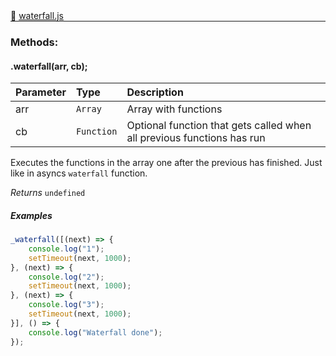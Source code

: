 <div class="mb-0">
    🔗 <a class="source-code" target="_blank"
        href="https://github.com/OpenHausIO/backend/blob/dev&#x2F;helper&#x2F;waterfall.js">waterfall.js</a>
</div>
<hr style="margin: 0 !important" />

<!-- CLASS -->

<!-- GENERAL -->
<!-- CLASS -->



<!-- METHODS -->
### Methods:
####  .waterfall(arr, cb);  

| Parameter | Type       | Description    |
| :-------- | :--------- |:------------- |
| arr | `Array` |  Array with functions |
| cb | `Function` |  Optional function that gets called when all previous functions has run |


Executes the functions in the array one after the previous has finished.
Just like in asyncs `waterfall` function.


*Returns*   `undefined`   

##### Examples
    
```js
_waterfall([(next) => {
    console.log("1");
    setTimeout(next, 1000);
}, (next) => {
    console.log("2");
    setTimeout(next, 1000);
}, (next) => {
    console.log("3");
    setTimeout(next, 1000);
}], () => {
    console.log("Waterfall done");
});
```


<!-- LINKS -->
<!-- LINKS -->

<!-- METHODS -->



<!-- DESCRIPTION -->
<!-- DESCRIPTION -->
